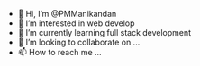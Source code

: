 - 👋 Hi, I’m @PMManikandan
- 👀 I’m interested in web develop
- 🌱 I’m currently learning full stack development
- 💞️ I’m looking to collaborate on ...
- 📫 How to reach me ...

<!---
PMManikandan/PMManikandan is a ✨ special ✨ repository because its `README.md` (this file) appears on your GitHub profile.
You can click the Preview link to take a look at your changes.
--

